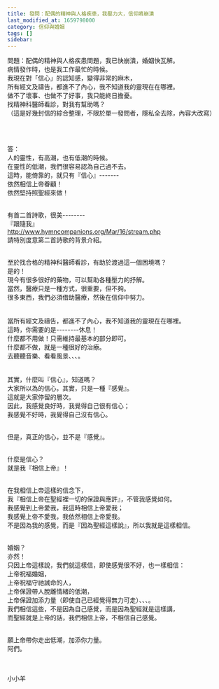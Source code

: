 ```yaml
---
title: 發問：配偶的精神與人格疾患，我壓力大，信仰將崩潰
last_modified_at: 1659798000
category: 信仰與婚姻
tags: []
sidebar: 
---
```


<p>問題：配偶的精神與人格疾患問題，我已快崩潰，婚姻快瓦解。<br/>
病情發作時，也是我工作最忙的時候。<br/>
我現在對「信心」的認知感，變得非常的麻木，<br/>
所有經文及禱告，都進不了內心，我不知道我的靈現在在哪裡。<br/>
做不了壞事、也做不了好事，我只能終日擔憂。<br/>
找精神科醫師看診，對我有幫助嗎？<br/>
（這是好幾封信的綜合整理，不限於單一發問者，隱私全去除，內容大改寫）</p>
<p> </p>
<p><br/>
答：<br/>
人的靈性，有高潮，也有低潮的時候。<br/>
在靈性的低潮，我們很容易認為自己過不去。<br/>
這時，能倚靠的，就只有『信心』-------<br/>
依然相信上帝眷顧！<br/>
依然堅持照聖經來做！<br/>
 </p>
<p>有首二首詩歌，很美--------<br/>
『跟隨我』<br/>
<a href="http://www.hymncompanions.org/Mar/16/stream.php" target="_blank">http://www.hymncompanions.org/Mar/16/stream.php</a><br/>
請特別度意第二首詩歌的背景介紹。</p>
<p><br/>
至於找合格的精神科醫師看診，有助於渡過這一個困境嗎？<br/>
是的！<br/>
現今有很多很好的藥物，可以幫助各種壓力的抒解。<br/>
當然，醫療只是一種方式，很重要，但不夠。<br/>
很多東西，我們必須借助醫療，然後在信仰中努力。<br/>
 <br/>
 <br/>
當所有經文及禱告，都進不了內心，我不知道我的靈現在在哪裡。<br/>
這時，你需要的是--------休息！<br/>
什麼都不用做！只需維持最基本的部分即可。<br/>
什麼都不做，就是一種很好的治療。<br/>
去聽聽音樂、看看風景、、、。<br/>
 <br/>
 <br/>
其實，什麼叫『信心』，知道嗎？<br/>
大家所以為的信心，其實，只是一種『感覺』。<br/>
這就是大家停留的層次。<br/>
因此，我感覺良好時，我覺得自己很有信心；<br/>
我感覺不好時，我覺得自己沒有信心。<br/>
 </p>
<p>但是，真正的信心，並不是『感覺』。</p>
<p> <br/>
什麼是信心？<br/>
就是我『相信上帝』！</p>
<p> <br/>
在我相信上帝這樣的信念下，<br/>
我『相信上帝在聖經裡一切的保證與應許』，不管我感覺如何。<br/>
我感覺到上帝愛我，我這時相信上帝愛我；<br/>
我感覺上帝不愛我，我依然相信上帝愛我。<br/>
不是因為我的感覺，而是『因為聖經這樣說』，所以我就是這樣相信。</p>
<p> <br/>
婚姻？<br/>
亦然！<br/>
只因上帝這樣說，我們就這樣信，即使感覺很不好，也一樣相信：<br/>
上帝祝福婚姻，<br/>
上帝祝福守祂誡命的人，<br/>
上帝保證帶人脫離情緒的低潮，<br/>
上帝保證加添力量（即使自己已經覺得無力可走）、、、。<br/>
我們相信這些，不是因為自己感覺，而是因為聖經就是這樣講，<br/>
而聖經就是上帝的話，我們相信上帝，不相信自己感覺。</p>
<p> <br/>
願上帝帶你走出低潮，加添你力量。<br/>
阿們。<br/>
 </p>
<p><br/>
小小羊</p>
